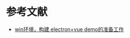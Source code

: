 






# 参考文献
- [win环境，构建 electron+vue demo的准备工作](https://newsn.net/say/electron-vue-demo-win-prepare.html)
